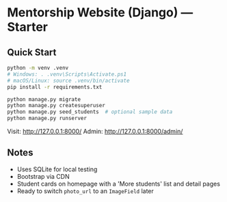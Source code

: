 # Mentorship Website (Django) — Starter

## Quick Start
```bash
python -m venv .venv
# Windows: . .venv\Scripts\Activate.ps1
# macOS/Linux: source .venv/bin/activate
pip install -r requirements.txt

python manage.py migrate
python manage.py createsuperuser
python manage.py seed_students  # optional sample data
python manage.py runserver
```

Visit: http://127.0.0.1:8000/
Admin: http://127.0.0.1:8000/admin/

## Notes
- Uses SQLite for local testing
- Bootstrap via CDN
- Student cards on homepage with a 'More students' list and detail pages
- Ready to switch `photo_url` to an `ImageField` later
